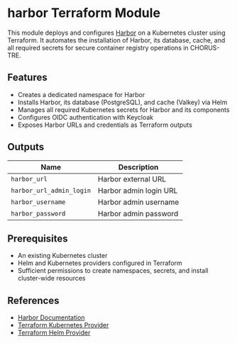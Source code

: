 # harbor Terraform Module

This module deploys and configures [Harbor](https://goharbor.io/) on a Kubernetes cluster using Terraform. It automates the installation of Harbor, its database, cache, and all required secrets for secure container registry operations in CHORUS-TRE.

## Features

- Creates a dedicated namespace for Harbor
- Installs Harbor, its database (PostgreSQL), and cache (Valkey) via Helm
- Manages all required Kubernetes secrets for Harbor and its components
- Configures OIDC authentication with Keycloak
- Exposes Harbor URLs and credentials as Terraform outputs

## Outputs

| Name                      | Description                                             |
|---------------------------|---------------------------------------------------------|
| `harbor_url`              | Harbor external URL                                     |
| `harbor_url_admin_login`  | Harbor admin login URL                                  |
| `harbor_username`         | Harbor admin username                                   |
| `harbor_password`         | Harbor admin password                                   |

## Prerequisites

- An existing Kubernetes cluster
- Helm and Kubernetes providers configured in Terraform
- Sufficient permissions to create namespaces, secrets, and install cluster-wide resources

## References

- [Harbor Documentation](https://goharbor.io/docs/)
- [Terraform Kubernetes Provider](https://registry.terraform.io/providers/hashicorp/kubernetes/latest/docs)
- [Terraform Helm Provider](https://registry.terraform.io/providers/hashicorp/helm/latest/docs) 